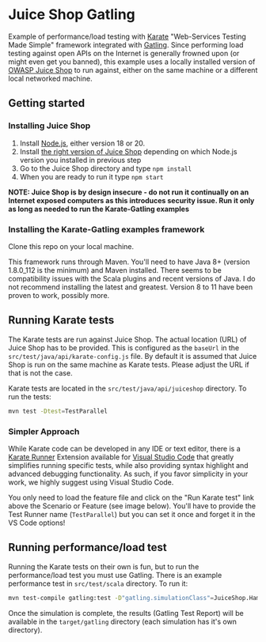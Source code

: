 # Juice Shop Gatling

Example of performance/load testing with [Karate](https://github.com/intuit/karate) "Web-Services Testing Made Simple" framework integrated with [Gatling](https://gatling.io). Since performing load testing against open APIs on the Internet is generally frowned upon (or might even get you banned), this example uses a locally installed version of [OWASP Juice Shop](https://owasp.org/www-project-juice-shop/) to run against, either on the same machine or a different local networked machine.

## Getting started

### Installing Juice Shop

1. Install [Node.js](https://nodejs.org/), either version 18 or 20.
1. Install [the right version of Juice Shop](https://github.com/juice-shop/juice-shop/releases/) depending on which Node.js version you installed in previous step
1. Go to the Juice Shop directory and type `npm install`
1. When you are ready to run it type `npm start`

**NOTE: Juice Shop is by design insecure - do not run it continually on an Internet exposed computers as this introduces security issue. Run it only as long as needed to run the Karate-Gatling examples**

### Installing the Karate-Gatling examples framework

Clone this repo on your local machine.

This framework runs through Maven. You'll need to have Java 8+ (version 1.8.0_112 is the minimum) and Maven installed. There seems to be compatibility issues with the Scala plugins and recent versions of Java. I do not recommend installing the latest and greatest. Version 8 to 11 have been proven to work, possibly more.

## Running Karate tests

The Karate tests are run against Juice Shop. The actual location (URL) of Juice Shop has to be provided. This is configured as the `baseUrl` in the `src/test/java/api/karate-config.js` file. By default it is assumed that Juice Shop is run on the same machine as Karate tests. Please adjust the URL if that is not the case.

Karate tests are located in the `src/test/java/api/juiceshop` directory. To run the tests:

```bash
mvn test -Dtest=TestParallel
```

### Simpler Approach
While Karate code can be developed in any IDE or text editor, there is a [Karate Runner](https://marketplace.visualstudio.com/items?itemName=kirkslota.karate-runner) Extension available for [Visual Studio Code](https://code.visualstudio.com) that greatly simplifies running specific tests, while also providing syntax highlight and advanced debugging functionality.  As such, if you favor simplicity in your work, we highly suggest using Visual Studio Code.

You only need to load the feature file and click on the "Run Karate test" link above the Scenario or Feature (see image below). You'll have to provide the Test Runner name (`TestParallel`) but you can set it once and forget it in the VS Code options!

## Running performance/load test
Running the Karate tests on their own is fun, but to run the performance/load test you must use Gatling. There is an example performance test in `src/test/scala` directory. To run it:

```bash
mvn test-compile gatling:test -D"gatling.simulationClass"=JuiceShop.HammerGetReview
```

Once the simulation is complete, the results (Gatling Test Report) will be available in the `target/gatling` directory (each simulation has it's own directory).
